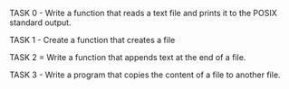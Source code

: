 TASK 0 - Write a function that reads a text file and prints it to the POSIX standard output.

TASK 1 - Create a function that creates a file

TASK 2 = Write a function that appends text at the end of a file.

TASK 3 - Write a program that copies the content of a file to another file.